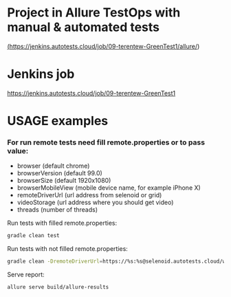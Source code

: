 # Project in Allure TestOps with manual & automated tests
<a target="_blank" href="https://jenkins.autotests.cloud/job/09-terentew-GreenTest1/allure/#">(https://jenkins.autotests.cloud/job/09-terentew-GreenTest1/allure/)</a> 

# Jenkins job
<a target="_blank" href="https://jenkins.autotests.cloud/job/09-terentew-GreenTest1">https://jenkins.autotests.cloud/job/09-terentew-GreenTest1</a>

# USAGE examples

### For run remote tests need fill remote.properties or to pass value:

* browser (default chrome)
* browserVersion (default 99.0)
* browserSize (default 1920x1080)
* browserMobileView (mobile device name, for example iPhone X)
* remoteDriverUrl (url address from selenoid or grid)
* videoStorage (url address where you should get video)
* threads (number of threads)


Run tests with filled remote.properties:
```bash
gradle clean test
```

Run tests with not filled remote.properties:
```bash
gradle clean -DremoteDriverUrl=https://%s:%s@selenoid.autotests.cloud/wd/hub/ -DvideoStorage=https://selenoid.autotests.cloud/video/ -Dthreads=1 test
```

Serve report:
```bash
allure serve build/allure-results
```



